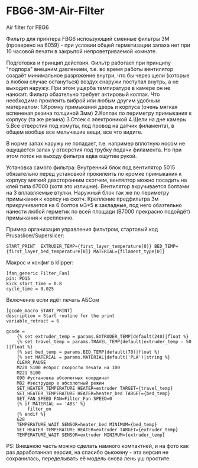 # FBG6-3M-Air-Filter
Air filter for FBG6

Фильтр для принтера FBG6 испоьзующий сменные фильтры 3M (проверено на 6059) - при условии общей герметизации запаха нет при 10 часовой печати в закрытой непроветриваемой комнате.

Подготовка и принцип действия.
Фильтр работает при принципу "подпора" внешним давлением, т.е. во время работы вентилятор создаёт минимальное разряжение внутри, что бы через щели (которые в любом случае остануться) воздух снаружи поступал внутрь, а не выходил наружу. При этом ущерба темпиратуре в камере он не наносит.
Фильтр обазтельно требует актировый колпак.
Что необходимо проклеить виброй или любым другим удобным материалом:
1.Кромку примыкания дверь и корпуса (очень мягкая вспененая резина толщиной 3мм)
2.Колпак по периметру примыкания к корпусу (та же резина)
3.Отсек с электроникой
4.Щели на дне камеры
5.Все отверстия под хомуты, под провод на датчик филамента), в общем вообще все мельчашие вещи, все что видите.

В норме запах наружу не попадает, т.е. например вплотную носом не ощущается запах у отверстия под трубку подачи филамента. Но при этом поток на выходу фильтра едва ощутим рукой.

Установка самого фильтра:
Внутренний блок под вентилятор 5015 обязательно перед установкой прокилеить по кромке примыкания к корпусу мягкий двхсторонним скотчем, вентялтор можно посадить на клей типа б7000 (хотя это излишне). Вентилятор вкручивается болтами на 3 вплавляемые втулки.
Наружный блок так же по периметру примыкания к корпсу на скотч. Крепление предфильтра 3м прикручивается на 6 болтов м3*5 в закладные, под него обазтельно нанести любой герметик по всей площади (B7000 прекрасно подойдёт) примыкания к креплению.

Пример организация управления фильтром, стартовый код Prusaslicer/Superslicer:
```
START_PRINT  EXTRUDER_TEMP={first_layer_temperature[0]} BED_TEMP={first_layer_bed_temperature[0]} MATERIAL={filament_type[0]}
```
Макрос и конфиг в klipper:

```
[fan_generic Filter_Fan]
pin: PD15
kick_start_time = 0.8
cycle_time = 0.025
```
Включение если идёт печать АБСом
```
[gcode_macro START_PRINT]
description = Start routine for the print
variable_retract = 6

gcode = 
	{% set extruder_temp = params.EXTRUDER_TEMP|default(240)|float %}
	{% set travel_temp = params.TRAVEL_TEMP|default(extruder_temp - 50 )|float %}
	{% set bed_temp = params.BED_TEMP|default(70)|float %}
	{% set MATERIAL = params.MATERIAL|default('PLA')|string %}
	CLEAR_PAUSE
	M220 S100 #сброс скорости печати на 100
	M221 S100
	G90 #установка абсолютных координат
	M82 #экструдер в абсолютный режим
	SET_HEATER_TEMPERATURE HEATER=extruder TARGET={travel_temp}
	SET_HEATER_TEMPERATURE HEATER=heater_bed TARGET={bed_temp}
	SET_FAN_SPEED FAN=Filter_Fan SPEED=0
	{% if MATERIAL == 'ABS' %}
		filter_on
    {% endif %}
	G28
	TEMPERATURE_WAIT SENSOR=heater_bed MINIMUM={bed_temp}
	SET_HEATER_TEMPERATURE HEATER=extruder TARGET={extruder_temp}
	TEMPERATURE_WAIT SENSOR=extruder MINIMUM={extruder_temp}	
```
PS: Внешнюю часть можно сделать намного компактней, и на фото как раз доработанная версия, на спасибо фьюжену - эта версия не сохранилась, переделывать её модель снова лень уш простите.
